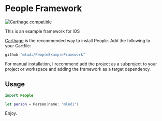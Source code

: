 # People Framework

[![Carthage compatible](https://img.shields.io/badge/Carthage-compatible-4BC51D.svg?style=flat)](https://github.com/Carthage/Carthage)

This is an example framework for iOS

[Carthage](https://github.com/carthage/carthage) is the recommended way to install People. Add the following to your Cartfile:

```ruby
github "mludi/PeopleExampleFramework"
```

For manual installation, I recommend add the project as a subproject to your project or workspace and adding the framework as a target dependency.

## Usage

```swift
import People

let person = Person(name: "mludi")
```

Enjoy.